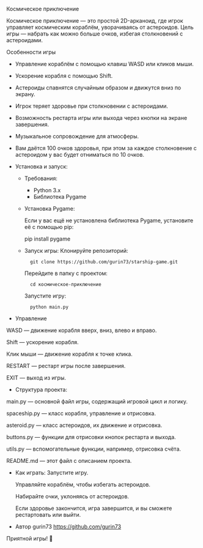 Космическое приключение

Космическое приключение — это простой 2D-арканоид, где игрок управляет космическим кораблём, уворачиваясь от астероидов. Цель игры — набрать как можно больше очков, избегая столкновений с астероидами.

 Особенности игры

- Управление кораблём с помощью клавиш WASD или кликов мыши.
- Ускорение корабля с помощью Shift.
- Астероиды спавнятся случайным образом и движутся вниз по экрану.
- Игрок теряет здоровье при столкновении с астероидами.
- Возможность рестарта игры или выхода через кнопки на экране завершения.
- Музыкальное сопровождение для атмосферы.
- Вам даётся 100 очков здоровья, при этом за каждое столкновение с астероидом у вас будет отниматься по 10 очков.

- Установка и запуск:

	- Требования:

		- Python 3.x
		- Библиотека Pygame

	- Установка Pygame:

		Если у вас ещё не установлена библиотека Pygame, установите её с помощью pip:
	
		pip install pygame

	- Запуск игры:
		Клонируйте репозиторий:

			git clone https://github.com/gurin73/starship-game.git

		Перейдите в папку с проектом:

			cd космическое-приключение
	
		Запустите игру:

			python main.py
- Управление

WASD — движение корабля вверх, вниз, влево и вправо.

Shift — ускорение корабля.

Клик мыши — движение корабля к точке клика.

RESTART — рестарт игры после завершения.

EXIT — выход из игры.

- Структура проекта:

main.py — основной файл игры, содержащий игровой цикл и логику.

spaceship.py — класс корабля, управление и отрисовка.

asteroid.py — класс астероидов, их движение и отрисовка.

buttons.py — функции для отрисовки кнопок рестарта и выхода.

utils.py — вспомогательные функции, например, отрисовка счёта.

README.md — этот файл с описанием проекта.

- Как играть:
	Запустите игру.

	Управляйте кораблём, чтобы избегать астероидов.

	Набирайте очки, уклоняясь от астероидов.

	Если здоровье закончится, игра завершится, и вы сможете рестартовать или выйти.

- Автор
gurin73
https://github.com/gurin73

Приятной игры! 🚀
